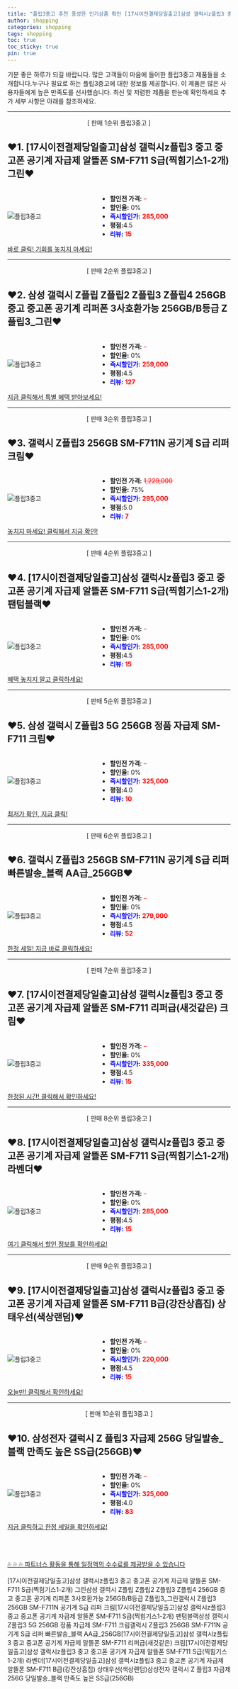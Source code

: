 ```yaml
---
title: "플립3중고 추천 풍성한 인기상품 확인 [17시이전결제당일출고]삼성 갤럭시z플립3 중고 중고폰 공기계"
author: shopping
categories: shopping
tags: shopping
toc: true
toc_sticky: true
pin: true
---
```

기분 좋은 하루가 되길 바랍니다. 많은 고객들이 마음에 들어한 플립3중고 제품들을 소개합니다.누구나 필요로 하는 플립3중고에 대한 정보를 제공합니다. 이 제품은 많은 사용자들에게 높은 만족도를 선사했습니다. 최신 및 저렴한 제품을 한눈에 확인하세요 추가 세부 사항은 아래를 참조하세요.

---
<p class="toplist" style="margin: 0 auto; display: block; width: fit-content;">[ 판매 1순위 플립3중고 ]</p>

<h2><strong>❤️1. [17시이전결제당일출고]삼성 갤럭시z플립3 중고 중고폰 공기계 자급제 알뜰폰 SM-F711 S급(찍힘기스1-2개) 그린❤️</strong></h2>

<div style="display: flex; align-items: center;">
    <div style="flex: 0.4;">
        <img src="https://thumbnail10.coupangcdn.com/thumbnails/remote/230x230ex/image/vendor_inventory/6983/2942e640763702a450f9aa77b0f66a6bf4bdb23b541344fc41d9ee4ceb04.png" alt="플립3중고" style="max-width: 100%;">
    </div>
    <div style="flex: 0.6; margin-left: 10px;">
        <ul>
            <li><strong>할인전 가격:</strong> <del style="color: red;">-</del></li>
            <li><strong>할인율:</strong> 0%</li>
            <li><span style='color:blue'><strong>즉시할인가:</strong></span> <span style='color:red'><strong>285,000</strong></span></li>
            <li><strong>평점:</strong>4.5</li>
            <li><span style='color:blue'><strong>리뷰:</strong></span> <span style='color:red'><strong>15</strong></span></li>
        </ul>
    </div>
</div>
<div class="center">
    <a href="https://William4Davisa.github.io?lptag=AF9450613&subid=githubio&pageKey=8026768605&traceid=V0-153&itemId=22434541416&vendorItemId=89479137456" class="myButton">
        바로 클릭! 기회를 놓치지 마세요!
    </a>
</div>


---
<p class="toplist" style="margin: 0 auto; display: block; width: fit-content;">[ 판매 2순위 플립3중고 ]</p>

<h2><strong>❤️2. 삼성 갤럭시 Z플립 Z플립2 Z플립3 Z플립4 256GB 중고 중고폰 공기계 리퍼폰 3사호환가능 256GB/B등급 Z플립3_그린❤️</strong></h2>

<div style="display: flex; align-items: center;">
    <div style="flex: 0.4;">
        <img src="https://thumbnail7.coupangcdn.com/thumbnails/remote/230x230ex/image/vendor_inventory/955d/5d0a682842e0b9137ce477fbff386dd5195899024f1282807b8c19c10a73.png" alt="플립3중고" style="max-width: 100%;">
    </div>
    <div style="flex: 0.6; margin-left: 10px;">
        <ul>
            <li><strong>할인전 가격:</strong> <del style="color: red;">-</del></li>
            <li><strong>할인율:</strong> 0%</li>
            <li><span style='color:blue'><strong>즉시할인가:</strong></span> <span style='color:red'><strong>259,000</strong></span></li>
            <li><strong>평점:</strong>4.5</li>
            <li><span style='color:blue'><strong>리뷰:</strong></span> <span style='color:red'><strong>127</strong></span></li>
        </ul>
    </div>
</div>
<div class="center">
    <a href="https://William4Davisa.github.io?lptag=AF9450613&subid=githubio&pageKey=7851888108&traceid=V0-153&itemId=21403590853&vendorItemId=90424559410" class="myButton">
        지금 클릭해서 특별 혜택 받아보세요!
    </a>
</div>


---
<p class="toplist" style="margin: 0 auto; display: block; width: fit-content;">[ 판매 3순위 플립3중고 ]</p>

<h2><strong>❤️3. 갤럭시 Z플립3 256GB SM-F711N 공기계 S급 리퍼 크림❤️</strong></h2>

<div style="display: flex; align-items: center;">
    <div style="flex: 0.4;">
        <img src="https://thumbnail6.coupangcdn.com/thumbnails/remote/230x230ex/image/vendor_inventory/70e9/d309503c2f8ff2328b37a99fedb54283e9188ae90dc31765d307cf984c04.jpg" alt="플립3중고" style="max-width: 100%;">
    </div>
    <div style="flex: 0.6; margin-left: 10px;">
        <ul>
            <li><strong>할인전 가격:</strong> <del style="color: red;">1,229,000</del></li>
            <li><strong>할인율:</strong> 75%</li>
            <li><span style='color:blue'><strong>즉시할인가:</strong></span> <span style='color:red'><strong>295,000</strong></span></li>
            <li><strong>평점:</strong>5.0</li>
            <li><span style='color:blue'><strong>리뷰:</strong></span> <span style='color:red'><strong>7</strong></span></li>
        </ul>
    </div>
</div>
<div class="center">
    <a href="https://William4Davisa.github.io?lptag=AF9450613&subid=githubio&pageKey=7909744577&traceid=V0-153&itemId=21700764893&vendorItemId=89034185915" class="myButton">
        놓치지 마세요! 클릭해서 지금 확인!
    </a>
</div>


---
<p class="toplist" style="margin: 0 auto; display: block; width: fit-content;">[ 판매 4순위 플립3중고 ]</p>

<h2><strong>❤️4. [17시이전결제당일출고]삼성 갤럭시z플립3 중고 중고폰 공기계 자급제 알뜰폰 SM-F711 S급(찍힘기스1-2개) 팬텀블랙❤️</strong></h2>

<div style="display: flex; align-items: center;">
    <div style="flex: 0.4;">
        <img src="https://thumbnail10.coupangcdn.com/thumbnails/remote/230x230ex/image/vendor_inventory/6983/2942e640763702a450f9aa77b0f66a6bf4bdb23b541344fc41d9ee4ceb04.png" alt="플립3중고" style="max-width: 100%;">
    </div>
    <div style="flex: 0.6; margin-left: 10px;">
        <ul>
            <li><strong>할인전 가격:</strong> <del style="color: red;">-</del></li>
            <li><strong>할인율:</strong> 0%</li>
            <li><span style='color:blue'><strong>즉시할인가:</strong></span> <span style='color:red'><strong>285,000</strong></span></li>
            <li><strong>평점:</strong>4.5</li>
            <li><span style='color:blue'><strong>리뷰:</strong></span> <span style='color:red'><strong>15</strong></span></li>
        </ul>
    </div>
</div>
<div class="center">
    <a href="https://William4Davisa.github.io?lptag=AF9450613&subid=githubio&pageKey=8026768605&traceid=V0-153&itemId=22434541396&vendorItemId=89479137345" class="myButton">
        혜택 놓치지 말고 클릭하세요!
    </a>
</div>


---
<p class="toplist" style="margin: 0 auto; display: block; width: fit-content;">[ 판매 5순위 플립3중고 ]</p>

<h2><strong>❤️5. 삼성 갤럭시 Z플립3 5G 256GB 정품 자급제 SM-F711 크림❤️</strong></h2>

<div style="display: flex; align-items: center;">
    <div style="flex: 0.4;">
        <img src="https://thumbnail8.coupangcdn.com/thumbnails/remote/230x230ex/image/vendor_inventory/3ffd/346e91d2b28d85b525049ac16e8a2dd5684ab89cf0a362ff79901d9621f3.jpg" alt="플립3중고" style="max-width: 100%;">
    </div>
    <div style="flex: 0.6; margin-left: 10px;">
        <ul>
            <li><strong>할인전 가격:</strong> <del style="color: red;">-</del></li>
            <li><strong>할인율:</strong> 0%</li>
            <li><span style='color:blue'><strong>즉시할인가:</strong></span> <span style='color:red'><strong>325,000</strong></span></li>
            <li><strong>평점:</strong>4.0</li>
            <li><span style='color:blue'><strong>리뷰:</strong></span> <span style='color:red'><strong>10</strong></span></li>
        </ul>
    </div>
</div>
<div class="center">
    <a href="https://William4Davisa.github.io?lptag=AF9450613&subid=githubio&pageKey=7685826672&traceid=V0-153&itemId=20539392156&vendorItemId=90417266636" class="myButton">
        최저가 확인, 지금 클릭!
    </a>
</div>


---
<p class="toplist" style="margin: 0 auto; display: block; width: fit-content;">[ 판매 6순위 플립3중고 ]</p>

<h2><strong>❤️6. 갤럭시 Z플립3 256GB SM-F711N 공기계 S급 리퍼 빠른발송_블랙 AA급_256GB❤️</strong></h2>

<div style="display: flex; align-items: center;">
    <div style="flex: 0.4;">
        <img src="https://thumbnail7.coupangcdn.com/thumbnails/remote/230x230ex/image/vendor_inventory/955d/5d0a682842e0b9137ce477fbff386dd5195899024f1282807b8c19c10a73.png" alt="플립3중고" style="max-width: 100%;">
    </div>
    <div style="flex: 0.6; margin-left: 10px;">
        <ul>
            <li><strong>할인전 가격:</strong> <del style="color: red;">-</del></li>
            <li><strong>할인율:</strong> 0%</li>
            <li><span style='color:blue'><strong>즉시할인가:</strong></span> <span style='color:red'><strong>279,000</strong></span></li>
            <li><strong>평점:</strong>4.5</li>
            <li><span style='color:blue'><strong>리뷰:</strong></span> <span style='color:red'><strong>52</strong></span></li>
        </ul>
    </div>
</div>
<div class="center">
    <a href="https://William4Davisa.github.io?lptag=AF9450613&subid=githubio&pageKey=7658254957&traceid=V0-153&itemId=22637200516&vendorItemId=90414741953" class="myButton">
        한정 세일! 지금 바로 클릭하세요!
    </a>
</div>


---
<p class="toplist" style="margin: 0 auto; display: block; width: fit-content;">[ 판매 7순위 플립3중고 ]</p>

<h2><strong>❤️7. [17시이전결제당일출고]삼성 갤럭시z플립3 중고 중고폰 공기계 자급제 알뜰폰 SM-F711 리퍼급(새것같은) 크림❤️</strong></h2>

<div style="display: flex; align-items: center;">
    <div style="flex: 0.4;">
        <img src="https://thumbnail10.coupangcdn.com/thumbnails/remote/230x230ex/image/vendor_inventory/6983/2942e640763702a450f9aa77b0f66a6bf4bdb23b541344fc41d9ee4ceb04.png" alt="플립3중고" style="max-width: 100%;">
    </div>
    <div style="flex: 0.6; margin-left: 10px;">
        <ul>
            <li><strong>할인전 가격:</strong> <del style="color: red;">-</del></li>
            <li><strong>할인율:</strong> 0%</li>
            <li><span style='color:blue'><strong>즉시할인가:</strong></span> <span style='color:red'><strong>335,000</strong></span></li>
            <li><strong>평점:</strong>4.5</li>
            <li><span style='color:blue'><strong>리뷰:</strong></span> <span style='color:red'><strong>15</strong></span></li>
        </ul>
    </div>
</div>
<div class="center">
    <a href="https://William4Davisa.github.io?lptag=AF9450613&subid=githubio&pageKey=8026768605&traceid=V0-153&itemId=22434541421&vendorItemId=89479137479" class="myButton">
        한정된 시간! 클릭해서 확인하세요!
    </a>
</div>


---
<p class="toplist" style="margin: 0 auto; display: block; width: fit-content;">[ 판매 8순위 플립3중고 ]</p>

<h2><strong>❤️8. [17시이전결제당일출고]삼성 갤럭시z플립3 중고 중고폰 공기계 자급제 알뜰폰 SM-F711 S급(찍힘기스1-2개) 라벤더❤️</strong></h2>

<div style="display: flex; align-items: center;">
    <div style="flex: 0.4;">
        <img src="https://thumbnail10.coupangcdn.com/thumbnails/remote/230x230ex/image/vendor_inventory/6983/2942e640763702a450f9aa77b0f66a6bf4bdb23b541344fc41d9ee4ceb04.png" alt="플립3중고" style="max-width: 100%;">
    </div>
    <div style="flex: 0.6; margin-left: 10px;">
        <ul>
            <li><strong>할인전 가격:</strong> <del style="color: red;">-</del></li>
            <li><strong>할인율:</strong> 0%</li>
            <li><span style='color:blue'><strong>즉시할인가:</strong></span> <span style='color:red'><strong>285,000</strong></span></li>
            <li><strong>평점:</strong>4.5</li>
            <li><span style='color:blue'><strong>리뷰:</strong></span> <span style='color:red'><strong>15</strong></span></li>
        </ul>
    </div>
</div>
<div class="center">
    <a href="https://William4Davisa.github.io?lptag=AF9450613&subid=githubio&pageKey=8026768605&traceid=V0-153&itemId=22434541387&vendorItemId=89479137289" class="myButton">
        여기 클릭해서 할인 정보를 확인하세요!
    </a>
</div>


---
<p class="toplist" style="margin: 0 auto; display: block; width: fit-content;">[ 판매 9순위 플립3중고 ]</p>

<h2><strong>❤️9. [17시이전결제당일출고]삼성 갤럭시z플립3 중고 중고폰 공기계 자급제 알뜰폰 SM-F711 B급(강잔상흡집) 상태우선(색상랜덤)❤️</strong></h2>

<div style="display: flex; align-items: center;">
    <div style="flex: 0.4;">
        <img src="https://thumbnail10.coupangcdn.com/thumbnails/remote/230x230ex/image/vendor_inventory/6983/2942e640763702a450f9aa77b0f66a6bf4bdb23b541344fc41d9ee4ceb04.png" alt="플립3중고" style="max-width: 100%;">
    </div>
    <div style="flex: 0.6; margin-left: 10px;">
        <ul>
            <li><strong>할인전 가격:</strong> <del style="color: red;">-</del></li>
            <li><strong>할인율:</strong> 0%</li>
            <li><span style='color:blue'><strong>즉시할인가:</strong></span> <span style='color:red'><strong>220,000</strong></span></li>
            <li><strong>평점:</strong>4.5</li>
            <li><span style='color:blue'><strong>리뷰:</strong></span> <span style='color:red'><strong>15</strong></span></li>
        </ul>
    </div>
</div>
<div class="center">
    <a href="https://William4Davisa.github.io?lptag=AF9450613&subid=githubio&pageKey=8026768605&traceid=V0-153&itemId=22434541395&vendorItemId=89479137332" class="myButton">
        오늘만! 클릭해서 확인하세요!
    </a>
</div>


---
<p class="toplist" style="margin: 0 auto; display: block; width: fit-content;">[ 판매 10순위 플립3중고 ]</p>

<h2><strong>❤️10. 삼성전자 갤럭시 Z 플립3 자급제 256G 당일발송_블랙 만족도 높은 SS급(256GB)❤️</strong></h2>

<div style="display: flex; align-items: center;">
    <div style="flex: 0.4;">
        <img src="https://thumbnail8.coupangcdn.com/thumbnails/remote/230x230ex/image/vendor_inventory/3ffd/346e91d2b28d85b525049ac16e8a2dd5684ab89cf0a362ff79901d9621f3.jpg" alt="플립3중고" style="max-width: 100%;">
    </div>
    <div style="flex: 0.6; margin-left: 10px;">
        <ul>
            <li><strong>할인전 가격:</strong> <del style="color: red;">-</del></li>
            <li><strong>할인율:</strong> 0%</li>
            <li><span style='color:blue'><strong>즉시할인가:</strong></span> <span style='color:red'><strong>325,000</strong></span></li>
            <li><strong>평점:</strong>4.0</li>
            <li><span style='color:blue'><strong>리뷰:</strong></span> <span style='color:red'><strong>83</strong></span></li>
        </ul>
    </div>
</div>
<div class="center">
    <a href="https://William4Davisa.github.io?lptag=AF9450613&subid=githubio&pageKey=7733603854&traceid=V0-153&itemId=22682548738&vendorItemId=90450496008" class="myButton">
        지금 클릭하고 한정 세일을 확인하세요!
    </a>
</div>

<br><br><br>[💦 💦 💦 파트너스 활동을 통해 일정액의 수수료를 제공받을 수 있습니다](https://link.coupang.com/a/bcpT2c)<br><br>[17시이전결제당일출고]삼성 갤럭시z플립3 중고 중고폰 공기계 자급제 알뜰폰 SM-F711 S급(찍힘기스1-2개) 그린삼성 갤럭시 Z플립 Z플립2 Z플립3 Z플립4 256GB 중고 중고폰 공기계 리퍼폰 3사호환가능 256GB/B등급 Z플립3_그린갤럭시 Z플립3 256GB SM-F711N 공기계 S급 리퍼 크림[17시이전결제당일출고]삼성 갤럭시z플립3 중고 중고폰 공기계 자급제 알뜰폰 SM-F711 S급(찍힘기스1-2개) 팬텀블랙삼성 갤럭시 Z플립3 5G 256GB 정품 자급제 SM-F711 크림갤럭시 Z플립3 256GB SM-F711N 공기계 S급 리퍼 빠른발송_블랙 AA급_256GB[17시이전결제당일출고]삼성 갤럭시z플립3 중고 중고폰 공기계 자급제 알뜰폰 SM-F711 리퍼급(새것같은) 크림[17시이전결제당일출고]삼성 갤럭시z플립3 중고 중고폰 공기계 자급제 알뜰폰 SM-F711 S급(찍힘기스1-2개) 라벤더[17시이전결제당일출고]삼성 갤럭시z플립3 중고 중고폰 공기계 자급제 알뜰폰 SM-F711 B급(강잔상흡집) 상태우선(색상랜덤)삼성전자 갤럭시 Z 플립3 자급제 256G 당일발송_블랙 만족도 높은 SS급(256GB)